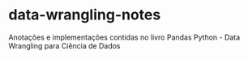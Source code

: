 # data-wrangling-notes
Anotações e implementações contidas no livro Pandas Python - Data Wrangling para Ciência de Dados
